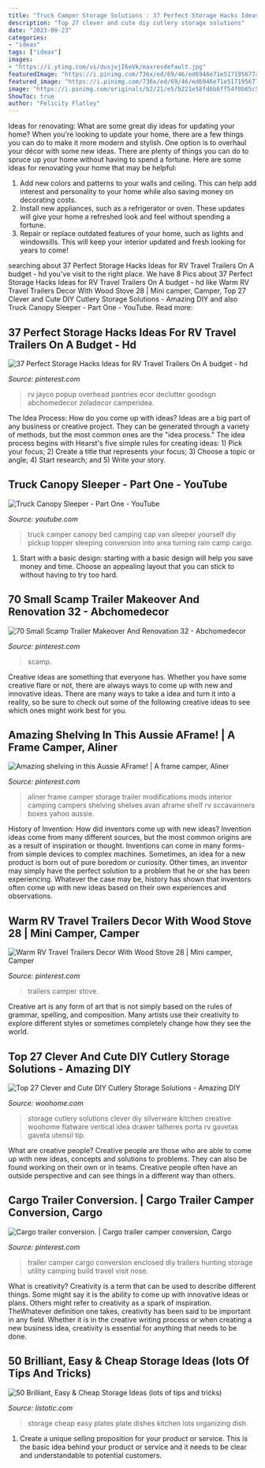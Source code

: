```yaml
---
title: "Truck Camper Storage Solutions : 37 Perfect Storage Hacks Ideas For Rv Travel Trailers On A Budget"
description: "Top 27 clever and cute diy cutlery storage solutions"
date: "2023-09-23"
categories:
- "ideas"
tags: ["ideas"]
images:
- "https://i.ytimg.com/vi/dusjvjI6eVk/maxresdefault.jpg"
featuredImage: "https://i.pinimg.com/736x/ed/69/46/ed6946e71e517195677a2bb4201e9e7b.jpg"
featured_image: "https://i.pinimg.com/736x/ed/69/46/ed6946e71e517195677a2bb4201e9e7b.jpg"
image: "https://i.pinimg.com/originals/b2/21/e5/b221e58fd6b6ff54f0b65c5865460e19.jpg"
ShowToc: true
author: "Felicity Flatley"
---
```



Ideas for renovating: What are some great diy ideas for updating your home?
When you're looking to update your home, there are a few things you can do to make it more modern and stylish. One option is to overhaul your décor with some new ideas. There are plenty of things you can do to spruce up your home without having to spend a fortune. Here are some ideas for renovating your home that may be helpful: 
1. Add new colors and patterns to your walls and ceiling. This can help add interest and personality to your home while also saving money on decorating costs. 
2. Install new appliances, such as a refrigerator or oven. These updates will give your home a refreshed look and feel without spending a fortune. 
3. Repair or replace outdated features of your home, such as lights and windowsills. This will keep your interior updated and fresh looking for years to come! 

	

		
searching about 37 Perfect Storage Hacks Ideas for RV Travel Trailers On A budget - hd you've visit to the right place. We have 8 Pics about 37 Perfect Storage Hacks Ideas for RV Travel Trailers On A budget - hd like Warm RV Travel Trailers Decor With Wood Stove 28 | Mini camper, Camper, Top 27 Clever and Cute DIY Cutlery Storage Solutions - Amazing DIY and also Truck Canopy Sleeper - Part One - YouTube. Read more:
		
    
## 37 Perfect Storage Hacks Ideas For RV Travel Trailers On A Budget - Hd

<img loading=lazy src="https://i.pinimg.com/736x/36/f3/de/36f3de255e3c73306ea6f46f6351eb38.jpg" onerror="this.onerror=null;this.src='https://tse4.mm.bing.net/th?id=OIP.L3MLy-6G0eOJCk8eFAmTtAHaE7&amp;pid=15.1';" alt="37 Perfect Storage Hacks Ideas for RV Travel Trailers On A budget - hd">

_Source: pinterest.com_

>rv jayco popup overhead pantries ecor declutter goodsgn abchomedecor zoladecor camperidea. 

	

The Idea Process: How do you come up with ideas?
Ideas are a big part of any business or creative project. They can be generated through a variety of methods, but the most common ones are the "idea process." The idea process begins with Hearst's five simple rules for creating ideas: 1) Pick your focus; 2) Create a title that represents your focus; 3) Choose a topic or angle; 4) Start research; and 5) Write your story.

    
## Truck Canopy Sleeper - Part One - YouTube

<img loading=lazy src="https://i.ytimg.com/vi/dusjvjI6eVk/maxresdefault.jpg" onerror="this.onerror=null;this.src='https://tse1.mm.bing.net/th?id=OIP.nZAbIkPX9ixFHFaVwye08gHaEK&amp;pid=15.1';" alt="Truck Canopy Sleeper - Part One - YouTube">

_Source: youtube.com_

>truck camper canopy bed camping cap van sleeper yourself diy pickup topper sleeping conversion into area turning rain camp cargo. 

	

1. Start with a basic design: starting with a basic design will help you save money and time. Choose an appealing layout that you can stick to without having to try too hard.

    
## 70 Small Scamp Trailer Makeover And Renovation 32 - Abchomedecor

<img loading=lazy src="https://i.pinimg.com/736x/ed/69/46/ed6946e71e517195677a2bb4201e9e7b.jpg" onerror="this.onerror=null;this.src='https://tse2.mm.bing.net/th?id=OIP.-NVDVznRjH96M7Mzm244awHaLh&amp;pid=15.1';" alt="70 Small Scamp Trailer Makeover And Renovation 32 - Abchomedecor">

_Source: pinterest.com_

>scamp. 

	

Creative ideas are something that everyone has. Whether you have some creative flare or not, there are always ways to come up with new and innovative ideas. There are many ways to take a idea and turn it into a reality, so be sure to check out some of the following creative ideas to see which ones might work best for you.

    
## Amazing Shelving In This Aussie AFrame! | A Frame Camper, Aliner

<img loading=lazy src="https://i.pinimg.com/736x/3b/37/0b/3b370b171b085bcb191b9e7f16ddb0de--camping-life-rv-camping.jpg" onerror="this.onerror=null;this.src='https://tse1.mm.bing.net/th?id=OIP.ru5MJ-35-UEan2IkRMFayAHaFA&amp;pid=15.1';" alt="Amazing shelving in this Aussie AFrame! | A frame camper, Aliner">

_Source: pinterest.com_

>aliner frame camper storage trailer modifications mods interior camping campers shelving shelves avan aframe shelf rv sccavanners boxes yahoo aussie. 

	

History of Invention: How did inventors come up with new ideas?
Invention ideas come from many different sources, but the most common origins are as a result of inspiration or thought. Inventions can come in many forms- from simple devices to complex machines. Sometimes, an idea for a new product is born out of pure boredom or curiosity. Other times, an inventor may simply have the perfect solution to a problem that he or she has been experiencing. Whatever the case may be, history has shown that inventors often come up with new ideas based on their own experiences and observations.

    
## Warm RV Travel Trailers Decor With Wood Stove 28 | Mini Camper, Camper

<img loading=lazy src="https://i.pinimg.com/originals/b2/21/e5/b221e58fd6b6ff54f0b65c5865460e19.jpg" onerror="this.onerror=null;this.src='https://tse1.mm.bing.net/th?id=OIP.Mw20pLnX8sU7hvUwWGis9wHaLE&amp;pid=15.1';" alt="Warm RV Travel Trailers Decor With Wood Stove 28 | Mini camper, Camper">

_Source: pinterest.com_

>trailers camper stove. 

	

Creative art is any form of art that is not simply based on the rules of grammar, spelling, and composition. Many artists use their creativity to explore different styles or sometimes completely change how they see the world.

    
## Top 27 Clever And Cute DIY Cutlery Storage Solutions - Amazing DIY

<img loading=lazy src="http://www.woohome.com/wp-content/uploads/2015/04/cutlery-storage-ideas-woohome-9.jpg" onerror="this.onerror=null;this.src='https://tse1.mm.bing.net/th?id=OIP.B4U2sAq1jOyD8xnvn5PEbwHaJy&amp;pid=15.1';" alt="Top 27 Clever and Cute DIY Cutlery Storage Solutions - Amazing DIY">

_Source: woohome.com_

>storage cutlery solutions clever diy silverware kitchen creative woohome flatware vertical idea drawer talheres porta rv gavetas gaveta utensil tip. 

	

What are creative people?
Creative people are those who are able to come up with new ideas, concepts and solutions to problems. They can also be found working on their own or in teams. Creative people often have an outside perspective and can see things in a different way than others.

    
## Cargo Trailer Conversion. | Cargo Trailer Camper Conversion, Cargo

<img loading=lazy src="https://i.pinimg.com/736x/e2/c5/7e/e2c57e08b789f843d4100ec95e63239b.jpg" onerror="this.onerror=null;this.src='https://tse2.mm.bing.net/th?id=OIP.7rpXbPfJ5i7O6V4oFSYJDAHaJ3&amp;pid=15.1';" alt="Cargo trailer conversion. | Cargo trailer camper conversion, Cargo">

_Source: pinterest.com_

>trailer camper cargo conversion enclosed diy trailers hunting storage utility camping build travel visit nose. 

	

What is creativity?
Creativity is a term that can be used to describe different things. Some might say it is the ability to come up with innovative ideas or plans. Others might refer to creativity as a spark of inspiration. TheWhatever definition one takes, creativity has been said to be important in any field. Whether it is in the creative writing process or when creating a new business idea, creativity is essential for anything that needs to be done.

    
## 50 Brilliant, Easy &amp; Cheap Storage Ideas (lots Of Tips And Tricks)

<img loading=lazy src="http://www.listotic.com/wp-content/uploads/2013/10/50-Genius-Storage-Ideas-all-very-cheap-and-easy-Great-for-organizing-and-small-houses-dinner.jpg" onerror="this.onerror=null;this.src='https://tse4.mm.bing.net/th?id=OIP.aEw2R8zVZhbXGOwx3Q92vwHaHL&amp;pid=15.1';" alt="50 Brilliant, Easy &amp; Cheap Storage Ideas (lots of tips and tricks)">

_Source: listotic.com_

>storage cheap easy plates plate dishes kitchen lots organizing dish. 

	

1. Create a unique selling proposition for your product or service. This is the basic idea behind your product or service and it needs to be clear and understandable to potential customers. 


